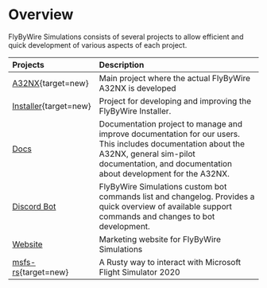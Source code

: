 <link rel="stylesheet" href="../../../stylesheets/toc-tables.css">

# Overview

FlyByWire Simulations consists of several projects to allow efficient and quick development of various aspects of each project.

| Projects                                                           | Description                                                                                                                                                                                               |
| :----                                                              | :----                                                                                                                                                                                                     |
| [A32NX](https://github.com/flybywiresim/a32nx){target=new}         | Main project where the actual FlyByWire A32NX is developed                                                                                                                                                |
| [Installer](https://github.com/flybywiresim/installer){target=new} | Project for developing and improving the FlyByWire Installer.                                                                                                                                             |
| [Docs](documentation.md)                                           | Documentation project to manage and improve documentation for our users. This includes documentation about the A32NX, general sim-pilot documentation, and documentation about development for the A32NX. |
| [Discord Bot](discord-bot.md)                                      | FlyByWire Simulations custom bot commands list and changelog. Provides a quick overview of available support commands and changes to bot development.                                                     |
| [Website](website.md)                                              | Marketing website for FlyByWire Simulations                                                                                                                                                               |
| [msfs-rs](https://github.com/flybywiresim/msfs-rs){target=new}     | A Rusty way to interact with Microsoft Flight Simulator 2020                                                                                                                                              |
